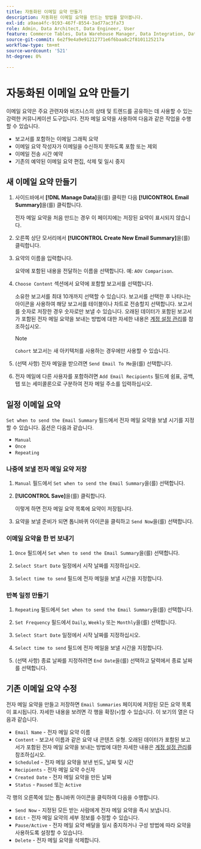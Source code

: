 ```yaml
---
title: 자동화된 이메일 요약 만들기
description: 자동화된 이메일 요약을 만드는 방법을 알아봅니다.
exl-id: a9aea4fc-9193-467f-8554-3ad77ac3fa73
role: Admin, Data Architect, Data Engineer, User
feature: Commerce Tables, Data Warehouse Manager, Data Integration, Data Import/Export
source-git-commit: 6e2f9e4a9e91212771e6f6baa8c2f8101125217a
workflow-type: tm+mt
source-wordcount: '521'
ht-degree: 0%

---
```


# 자동화된 이메일 요약 만들기

이메일 요약은 주요 관련자와 비즈니스의 상태 및 트렌드를 공유하는 데 사용할 수 있는 강력한 커뮤니케이션 도구입니다. 전자 메일 요약을 사용하여 다음과 같은 작업을 수행할 수 있습니다.

* 보고서를 포함하는 이메일 그래픽 요약
* 이메일 요약 작성자가 이메일을 수신하지 못하도록 포함 또는 제외
* 이메일 전송 시간 예약
* 기존의 예약된 이메일 요약 편집, 삭제 및 일시 중지

## 새 이메일 요약 만들기

1. 사이드바에서 **[!DNL Manage Data]**&#x200B;을(를) 클릭한 다음 **[!UICONTROL Email Summary]**&#x200B;을(를) 클릭합니다.

   전자 메일 요약을 처음 만드는 경우 이 페이지에는 저장된 요약이 표시되지 않습니다.

1. 오른쪽 상단 모서리에서 **[!UICONTROL Create New Email Summary]**&#x200B;을(를) 클릭합니다.

1. 요약의 이름을 입력합니다.

   요약에 포함된 내용을 전달하는 이름을 선택합니다. 예: `AOV Comparison`.

1. `Choose Content` 섹션에서 요약에 포함할 보고서를 선택합니다.

   소유한 보고서를 최대 10개까지 선택할 수 있습니다. 보고서를 선택한 후 나타나는 아이콘을 사용하여 해당 보고서를 테이블이나 차트로 전송할지 선택합니다. 보고서를 숫자로 저장한 경우 숫자로만 보낼 수 있습니다. 오래된 데이터가 포함된 보고서가 포함된 전자 메일 요약을 보내는 방법에 대한 자세한 내용은 [계정 설정 관리](../../administrator/account-management/managing-account-settings.md)를 참조하십시오.

   >[!NOTE]
   >
   >`Cohort` 보고서는 새 아키텍처를 사용하는 경우에만 사용할 수 있습니다.

1. (선택 사항) 전자 메일을 받으려면 `Send Email To Me`을(를) 선택합니다.

1. 전자 메일에 다른 사용자를 포함하려면 `Add Email Recipients` 필드에 쉼표, 공백, 탭 또는 세미콜론으로 구분하여 전자 메일 주소를 입력하십시오.

## 일정 이메일 요약

`Set when to send the Email Summary` 필드에서 전자 메일 요약을 보낼 시기를 지정할 수 있습니다. 옵션은 다음과 같습니다.

* `Manual`
* `Once`
* `Repeating`

### 나중에 보낼 전자 메일 요약 저장

1. `Manual` 필드에서 `Set when to send the Email Summary`을(를) 선택합니다.

1. **[!UICONTROL Save]**&#x200B;을(를) 클릭합니다.

   이렇게 하면 전자 메일 요약 목록에 요약이 저장됩니다.

1. 요약을 보낼 준비가 되면 톱니바퀴 아이콘을 클릭하고 `Send Now`을(를) 선택합니다.

### 이메일 요약을 한 번 보내기

1. `Once` 필드에서 `Set when to send the Email Summary`을(를) 선택합니다.

1. `Select Start Date` 일정에서 시작 날짜를 지정하십시오.

1. `Select time to send` 필드에 전자 메일을 보낼 시간을 지정합니다.

### 반복 일정 만들기

1. `Repeating` 필드에서 `Set when to send the Email Summary`을(를) 선택합니다.

1. `Set Frequency` 필드에서 `Daily`, `Weekly` 또는 `Monthly`을(를) 선택합니다.

1. `Select Start Date` 일정에서 시작 날짜를 지정하십시오.

1. `Select time to send` 필드에 전자 메일을 보낼 시간을 지정합니다.

1. (선택 사항) 종료 날짜를 지정하려면 `End Date`을(를) 선택하고 달력에서 종료 날짜를 선택합니다.

## 기존 이메일 요약 수정

전자 메일 요약을 만들고 저장하면 `Email Summaries` 페이지에 저장된 모든 요약 목록이 표시됩니다. 자세한 내용을 보려면 각 행을 확장(`+`)할 수 있습니다. 이 보기의 열은 다음과 같습니다.

* `Email Name` - 전자 메일 요약 이름
* `Content` - 보고서 이름과 같은 요약 내 콘텐츠 유형. 오래된 데이터가 포함된 보고서가 포함된 전자 메일 요약을 보내는 방법에 대한 자세한 내용은 [계정 설정 관리](../../administrator/account-management/managing-account-settings.md)를 참조하십시오.
* `Scheduled` - 전자 메일 요약을 보낸 빈도, 날짜 및 시간
* `Recipients` - 전자 메일 요약 수신자
* `Created Date` - 전자 메일 요약을 만든 날짜
* `Status` - `Paused` 또는 `Active`

각 행의 오른쪽에 있는 톱니바퀴 아이콘을 클릭하여 다음을 수행합니다.

* `Send Now` - 지정된 모든 받는 사람에게 전자 메일 요약을 즉시 보냅니다.
* `Edit` - 전자 메일 요약의 세부 정보를 수정할 수 있습니다.
* `Pause/Active` - 전자 메일 요약 배달을 일시 중지하거나 구성 방법에 따라 요약을 사용하도록 설정할 수 있습니다.
* `Delete` - 전자 메일 요약을 삭제합니다.
